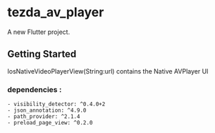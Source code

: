 # tezda_av_player

A new Flutter project.

## Getting Started

IosNativeVideoPlayerView(String:url) contains the Native AVPlayer UI

### dependencies :
    - visibility_detector: ^0.4.0+2
    - json_annotation: ^4.9.0
    - path_provider: ^2.1.4
    - preload_page_view: ^0.2.0
